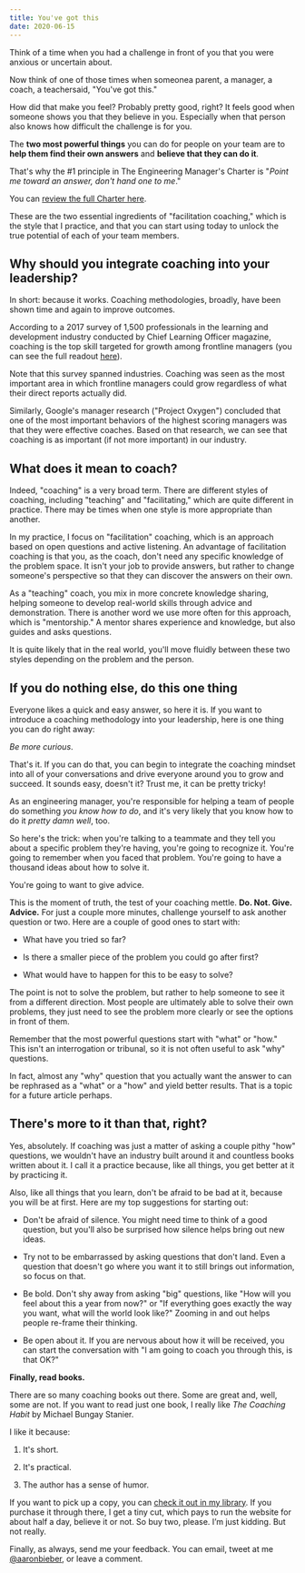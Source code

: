 ```yaml
---
title: You've got this
date: 2020-06-15
---
```


Think of a time when you had a challenge in front of you that you were
anxious or uncertain about.

Now think of one of those times when someonea parent, a manager, a
coach, a teachersaid, "You've got this."

How did that make you feel? Probably pretty good, right? It feels good
when someone shows you that they believe in you. Especially when that
person also knows how difficult the challenge is for you.

The **two most powerful things** you can do for people on your team are
to **help them find their own answers** and **believe that they can do
it**.

That's why the \#1 principle in The Engineering Manager's Charter is
"*Point me toward an answer, don't hand one to me*."

You can [review the full Charter here](https://aaronbieber.coach/charter).

These are the two essential ingredients of "facilitation coaching,"
which is the style that I practice, and that you can start using today
to unlock the true potential of each of your team members.

## Why should you integrate coaching into your leadership?

In short: because it works. Coaching methodologies, broadly, have been
shown time and again to improve outcomes.

According to a 2017 survey of 1,500 professionals in the learning and
development industry conducted by Chief Learning Officer magazine,
coaching is the top skill targeted for growth among frontline managers
(you can see the full readout [here](https://www.chieflearningofficer.com/2018/03/21/follow-the-leadership-spending/)).

Note that this survey spanned industries. Coaching was seen as the most
important area in which frontline managers could grow regardless of what
their direct reports actually did.

Similarly, Google's manager research ("Project Oxygen") concluded that
one of the most important behaviors of the highest scoring managers was
that they were effective coaches. Based on that research, we can see
that coaching is as important (if not more important) in our industry.

## What does it mean to coach?

Indeed, "coaching" is a very broad term. There are different styles of
coaching, including "teaching" and "facilitating," which are quite
different in practice. There may be times when one style is more
appropriate than another.

In my practice, I focus on "facilitation" coaching, which is an approach
based on open questions and active listening. An advantage of
facilitation coaching is that you, as the coach, don't need any specific
knowledge of the problem space. It isn't your job to provide answers,
but rather to change someone's perspective so that they can discover the
answers on their own.

As a "teaching" coach, you mix in more concrete knowledge sharing,
helping someone to develop real-world skills through advice and
demonstration. There is another word we use more often for this
approach, which is "mentorship." A mentor shares experience and
knowledge, but also guides and asks questions.

It is quite likely that in the real world, you'll move fluidly between
these two styles depending on the problem and the person.

## If you do nothing else, do this one thing

Everyone likes a quick and easy answer, so here it is. If you want to
introduce a coaching methodology into your leadership, here is one thing
you can do right away:

*Be more curious*.

That's it. If you can do that, you can begin to integrate the coaching
mindset into all of your conversations and drive everyone around you to
grow and succeed. It sounds easy, doesn't it? Trust me, it can be pretty
tricky\!

As an engineering manager, you're responsible for helping a team of
people do something *you know how to do*, and it's very likely that you
know how to do it *pretty damn well*, too.

So here's the trick: when you're talking to a teammate and they tell you
about a specific problem they're having, you're going to recognize it.
You're going to remember when you faced that problem. You're going to
have a thousand ideas about how to solve it.

You're going to want to give advice.

This is the moment of truth, the test of your coaching mettle. **Do.
Not. Give. Advice.** For just a couple more minutes, challenge yourself
to ask another question or two. Here are a couple of good ones to start
with:

  - What have you tried so far?

  - Is there a smaller piece of the problem you could go after first?

  - What would have to happen for this to be easy to solve?

The point is not to solve the problem, but rather to help someone to see
it from a different direction. Most people are ultimately able to solve
their own problems, they just need to see the problem more clearly or
see the options in front of them.

Remember that the most powerful questions start with "what" or "how."
This isn't an interrogation or tribunal, so it is not often useful to
ask "why" questions.

In fact, almost any "why" question that you actually want the answer to
can be rephrased as a "what" or a "how" and yield better results. That
is a topic for a future article perhaps.

## There's more to it than that, right?

Yes, absolutely. If coaching was just a matter of asking a couple pithy
"how" questions, we wouldn't have an industry built around it and
countless books written about it. I call it a practice because, like all
things, you get better at it by practicing it.

Also, like all things that you learn, don't be afraid to be bad at it,
because you will be at first. Here are my top suggestions for starting
out:

  - Don't be afraid of silence. You might need time to think of a good
    question, but you'll also be surprised how silence helps bring out
    new ideas.

  - Try not to be embarrassed by asking questions that don't land. Even
    a question that doesn't go where you want it to still brings out
    information, so focus on that.

  - Be bold. Don't shy away from asking "big" questions, like "How will
    you feel about this a year from now?" or "If everything goes exactly
    the way you want, what will the world look like?" Zooming in and out
    helps people re-frame their thinking.

  - Be open about it. If you are nervous about how it will be received,
    you can start the conversation with "I am going to coach you through
    this, is that OK?"

**Finally, read books.**

There are so many coaching books out there. Some are great and, well,
some are not. If you want to read just one book, I really like *The
Coaching Habit* by Michael Bungay Stanier.

I like it because:

1.  It's short.

2.  It's practical.

3.  The author has a sense of humor.

If you want to pick up a copy, you can [check it out in my
library](https://aaronbieber.coach/library). If you purchase it through there, I
get a tiny cut, which pays to run the website for about half a day, believe it
or not.  So buy two, please. I’m just kidding. But not really.

Finally, as always, send me your feedback. You can email, tweet at me
[@aaronbieber](https://twitter.com/aaronbieber), or leave a comment.

